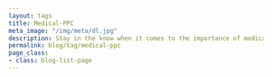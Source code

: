 ```yaml
---
layout: tags
title: Medical-PPC
meta_image: "/img/meta/dl.jpg"
description: Stay in the know when it comes to the importance of medical keywords and Pay-Per-Click (PPC).
permalink: blog/tag/medical-ppc
page_class:
- class: blog-list-page
---
```

